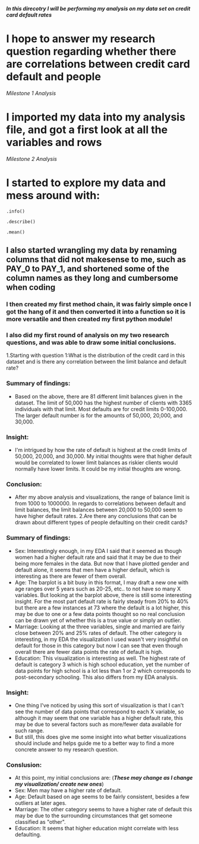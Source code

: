 ***In this direcotry I will be performing my analysis on my data set on credit card default rates***
# I hope to answer my research question regarding whether there are correlations between credit card default and people 
*Milestone 1 Analysis*
# I imported my data into my analysis file, and got a first look at all the variables and rows
*Milestone 2 Analysis*
# I started to explore my data and mess around with: 
`.info()`

`.describe()`

`.mean()`
## I also started wrangling my data by renaming columns that did not makesense to me, such as PAY_0 to PAY_1, and shortened some of the column names as they long and cumbersome when coding

### I then created my first method chain, it was fairly simple once I got the hang of it and then converted it into a function so it is more versatile and then created my first python module! 

### I also did my first round of analysis on my two research questions, and was able to draw some initial conclusions. 
 
 1.Starting with question 1:What is the distribution of the credit card in this dataset and is there any correlation between the limit balance and default rate?
### Summary of findings: 
- Based on the above, there are 81 different limit balances given in the dataset. The limit of 50,000 has the highest number of clients with 3365 individuals with that limit. Most defaults are for credit limits 0-100,000. The larger default number is for the amounts of 50,000, 20,000, and 30,000.
### Insight: 
- I'm intrigued by how the rate of default is highest at the credit limits of 50,000, 20,000, and 30,000. My initial thoughts were that higher default would be correlated to lower limit balances as riskier clients would normally have lower limits. It could be my initial thoughts are wrong.
### Conclusion:
- After my above analysis and visualizations, the range of balance limit is from 1000 to 1000000. In regards to correlations between default and limit balances, the limit balances between 20,000 to 50,000 seem to have higher default rates.
2.Are there any conclusions that can be drawn about different types of people defaulting on their credit cards?
### Summary of findings:
- Sex: Interestingly enough, in my EDA I said that it seemed as though women had a higher default rate and said that it may be due to their being more females in the data. But now that I have plotted gender and default alone, it seems that men have a higher default, which is interesting as there are fewer of them overall. 
- Age: The barplot is a bit busy in this format, I may draft a new one with age ranges over 5 years such as 20-25, etc.. to not have so many X variables. But looking at the barplot above, there is still some interesting insight. For the most part default rate is fairly steady from 20% to 40% but there are a few instances at 73 where the default is a lot higher, this may be due to one or a few data points thought so no real conclusion can be drawn yet of whether this is a true value or simply an outlier. 
- Marriage: Looking at the three variables, single and married are fairly close between 20% and 25% rates of default. The other category is interesting, in my EDA the visualization I used wasn't very insightful on default for those in this category but now I can see that even though overall there are fewer data points the rate of default is high. 
- Education: This visualization is interesting as well. The highest rate of default is category 3 which is high school education, yet the number of data points for high school is a lot less than 1 or 2 which corresponds to post-secondary schooling. This also differs from my EDA analysis. 
### Insight:
- One thing I've noticed by using this sort of visualization is that I can't see the number of data points that correspond to each X variable, so although it may seem that one variable has a higher default rate, this may be due to several factors such as more/fewer data available for such range. 
- But still, this does give me some insight into what better visualizations should include and helps guide me to a better way to find a more concrete answer to my research question.

### Conslusion:
- At this point, my initial conclusions are: (***These may change as I change my visualization/ create new ones***)
- Sex: Men may have a higher rate of default.
- Age: Default based on age seems to be fairly consistent, besides a few outliers at later ages. 
- Marriage: The other category seems to have a higher rate of default this may be due to the surrounding circumstances that get someone classified as "other".
- Education: It seems that higher education might correlate with less defaulting.

